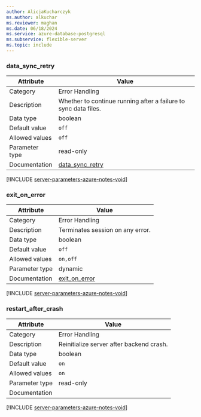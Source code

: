 ```yaml
---
author: AlicjaKucharczyk
ms.author: alkuchar
ms.reviewer: maghan
ms.date: 06/18/2024
ms.service: azure-database-postgresql
ms.subservice: flexible-server
ms.topic: include
---
```

### data_sync_retry

| Attribute      | Value                                                      |
|----------------|------------------------------------------------------------|
| Category       | Error Handling |
| Description    | Whether to continue running after a failure to sync data files. |
| Data type      | boolean   |
| Default value  | `off`         |
| Allowed values | `off`          |
| Parameter type | read-only      |
| Documentation  | [data_sync_retry](https://www.postgresql.org/docs/12/runtime-config-error-handling.html#GUC-DATA-SYNC-RETRY) |


[!INCLUDE [server-parameters-azure-notes-void](./server-parameters-azure-notes-void.md)]



### exit_on_error

| Attribute      | Value                                                      |
|----------------|------------------------------------------------------------|
| Category       | Error Handling |
| Description    | Terminates session on any error.                                |
| Data type      | boolean   |
| Default value  | `off`         |
| Allowed values | `on,off`       |
| Parameter type | dynamic        |
| Documentation  | [exit_on_error](https://www.postgresql.org/docs/12/runtime-config-error-handling.html#GUC-EXIT-ON-ERROR)     |


[!INCLUDE [server-parameters-azure-notes-void](./server-parameters-azure-notes-void.md)]



### restart_after_crash

| Attribute      | Value                                                      |
|----------------|------------------------------------------------------------|
| Category       | Error Handling |
| Description    | Reinitialize server after backend crash.                        |
| Data type      | boolean   |
| Default value  | `on`          |
| Allowed values | `on`           |
| Parameter type | read-only      |
| Documentation  |                                                                                                              |


[!INCLUDE [server-parameters-azure-notes-void](./server-parameters-azure-notes-void.md)]



